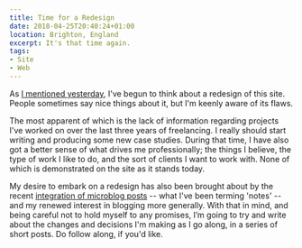 ```yaml
---
title: Time for a Redesign
date: 2018-04-25T20:40:24+01:00
location: Brighton, England
excerpt: It's that time again.
tags:
- Site
- Web
---
```

As [I mentioned yesterday](/notes/2018/04/24-2241), I've begun to think about a redesign of this site. People sometimes say nice things about it, but I'm keenly aware of its flaws.

The most apparent of which is the lack of information regarding projects I've worked on over the last three years of freelancing. I really should start writing and producing some new case studies. During that time, I have also got a better sense of what drives me professionally; the things I believe, the type of work I like to do, and the sort of clients I want to work with. None of which is demonstrated on the site as it stands today.

My desire to embark on a redesign has also been brought about by the recent [integration of microblog posts](/2018/01/microblogging) -- what I've been terming 'notes' -- and my renewed interest in blogging more generally. With that in mind, and being careful not to hold myself to any promises, I’m going to try and write about the changes and decisions I'm making as I go along, in a series of short posts. Do follow along, if you'd like.
